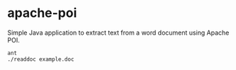 apache-poi
==========

Simple Java application to extract text from a word document using Apache POI.

	ant
	./readdoc example.doc

